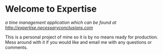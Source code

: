 Welcome to Expertise
====================

*a time management application which can be found at <http://expertise.necessaryconclusions.com>*

This is a personal project of mine so it is by no means ready for production. Mess around with it if you would like and email me with any questions or comments.
